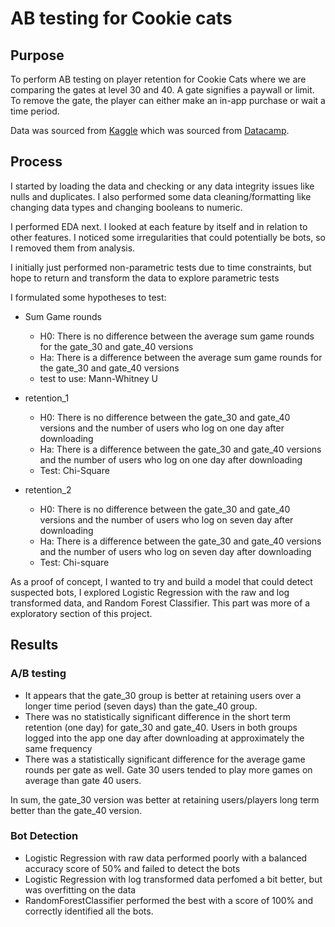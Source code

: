 # AB testing for Cookie cats

## Purpose
To perform AB testing on player retention for Cookie Cats where we are comparing the gates at level 30 and 40. A gate signifies a paywall or limit. To remove the gate, the player can either make an in-app purchase or wait a time period.

Data was sourced from [Kaggle](https://www.kaggle.com/datasets/yufengsui/mobile-games-ab-testing/data) which was sourced from [Datacamp](https://www.datacamp.com/projects/184).

## Process
I started by loading the data and checking or any data integrity issues like nulls and duplicates. I also performed some data cleaning/formatting like changing data types and changing booleans to numeric.

I performed EDA next. I looked at each feature by itself and in relation to other features. I noticed some irregularities that could potentially be bots, so I removed them from analysis.

I initially just performed non-parametric tests due to time constraints, but hope to return and transform the data to explore parametric tests

I formulated some hypotheses to test:
- Sum Game rounds
    - H0: There is no difference between the average sum game rounds for the gate_30 and gate_40 versions
    - Ha: There is a difference between the average sum game rounds for the gate_30 and gate_40 versions
    - test to use: Mann-Whitney U

- retention_1
    - H0: There is no difference between the gate_30 and gate_40 versions and the number of users who log on one day after downloading
    - Ha: There is a difference between the gate_30 and gate_40 versions and the number of users who log on one day after downloading
    - Test: Chi-Square

- retention_2
    - H0: There is no difference between the gate_30 and gate_40 versions and the number of users who log on seven day after downloading
    - Ha: There is a difference between the gate_30 and gate_40 versions and the number of users who log on seven day after downloading
    - Test: Chi-square

As a proof of concept, I wanted to try and build a model that could detect suspected bots, I explored Logistic Regression with the raw and log transformed data, and Random Forest Classifier. This part was more of a exploratory section of this project. 

## Results
### A/B testing
- It appears that the gate_30 group is better at retaining users over a longer time period (seven days) than the gate_40 group. 
- There was no statistically significant difference in the short term retention (one day) for gate_30 and gate_40. Users in both groups logged into the app one day after downloading at approximately the same frequency
- There was a statistically significant difference for the average game rounds per gate as well. Gate 30 users tended to play more games on average than gate 40 users.


In sum, the gate_30 version was better at retaining users/players long term better than the gate_40 version. 
### Bot Detection
- Logistic Regression with raw data performed poorly with a balanced accuracy score of 50% and failed to detect the bots
- Logistic Regression with log transformed data perfomed a bit better, but was overfitting on the data
- RandomForestClassifier performed the best with a score of 100% and correctly identified all the bots.